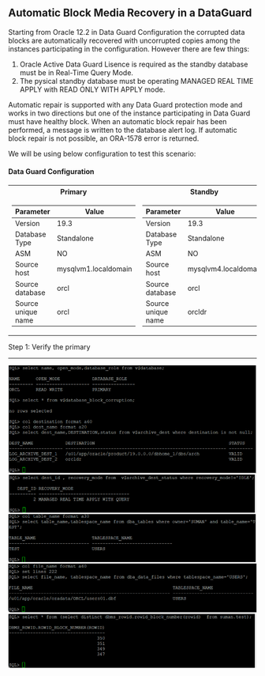 ## Automatic Block Media Recovery in a DataGuard

Starting from Oracle 12.2 in Data Guard Configuration the corrupted data blocks are automatically recovered with uncorrupted copies among the instances participating in the configuration. However there are few things:
1. Oracle Active Data Guard Lisence is required as the standby database must be in Real-Time Query Mode.
2. The pysical standby database must be operating MANAGED REAL TIME APPLY with READ ONLY WITH APPLY mode.

Automatic repair is supported with any Data Guard protection mode and works in two directions but one of the instance participating in Data Guard must have healthy block. When an automatic block repair has been performed, a message is written to the database alert log. If automatic block repair is not possible, an ORA-1578 error is returned.

We will be using below configuration to test this scenario:

#### Data Guard Configuration

<table>
<tr><th>Primary </th><th>Standby</th></tr>
<tr><td>

| Parameter      | Value |
| ----------- | ----------- |
| Version      | 19.3       |
| Database Type   | Standalone        |
| ASM | NO |
|Source host | mysqlvm1.localdomain|
|Source database |orcl|
|Source unique name |orcl|

</td><td>

| Parameter      | Value |
| ----------- | ----------- |
| Version      | 19.3       |
| Database Type   | Standalone        |
|ASM | NO|
|Source host | mysqlvm4.localdomain|
|Source database |orcl|
|Source unique name |orcldr|

</td></tr> </table>

Step 1: Verify the primary 
***
![image description](imgs/primary-1.png)
![image description](imgs/primary-2.png)
![image description](imgs/primary-3.png)
![image description](imgs/primary-4.png)
![image description](imgs/primary-5.png)